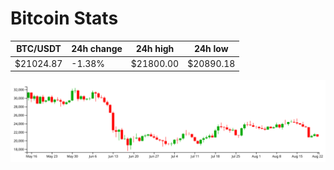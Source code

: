 # Bitcoin Stats

BTC/USDT|24h change|24h high|24h low|
|---|---|---|---|
|$21024.87|-1.38%|$21800.00|$20890.18|

<img src="./chart.svg">
